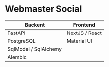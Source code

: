 # Webmaster Social

| Backent | Frontend |
|---------|----------|
| FastAPI | NextJS / React |
| PostgreSQL | Material UI |
| SqlModel / SqlAlchemy |  |
| Alembic |  |
